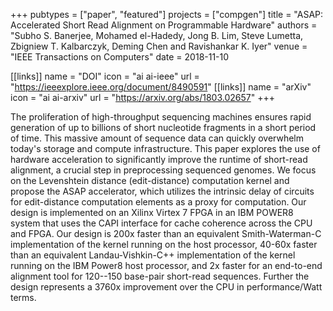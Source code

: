 +++
pubtypes = ["paper", "featured"]
projects = ["compgen"]
title = "ASAP: Accelerated Short Read Alignment on Programmable Hardware"
authors = "Subho S. Banerjee, Mohamed el-Hadedy, Jong B. Lim, Steve Lumetta, Zbigniew T. Kalbarczyk, Deming Chen and Ravishankar K. Iyer"
venue = "IEEE Transactions on Computers"
date = 2018-11-10

[[links]]
  name = "DOI"
  icon = "ai ai-ieee"
  url = "https://ieeexplore.ieee.org/document/8490591"
[[links]]
  name = "arXiv"
  icon = "ai ai-arxiv"
  url = "https://arxiv.org/abs/1803.02657"
+++

The proliferation of high-throughput sequencing machines ensures rapid generation of up to billions
of short nucleotide fragments in a short period of time. This massive amount of sequence data can
quickly overwhelm today's storage and compute infrastructure. This paper explores the use of
hardware acceleration to significantly improve the runtime of short-read alignment, a crucial step
in preprocessing sequenced genomes. We focus on the Levenshtein distance (edit-distance) computation
kernel and propose the ASAP accelerator, which utilizes the intrinsic delay of circuits for
edit-distance computation elements as a proxy for computation. Our design is implemented on an
Xilinx Virtex 7 FPGA in an IBM POWER8 system that uses the CAPI interface for cache coherence across
the CPU and FPGA. Our design is 200x faster than an equivalent Smith-Waterman-C implementation of
the kernel running on the host processor, 40-60x faster than an equivalent Landau-Vishkin-C++
implementation of the kernel running on the IBM Power8 host processor, and 2x faster for an
end-to-end alignment tool for 120--150 base-pair short-read sequences. Further the design represents
a 3760x improvement over the CPU in performance/Watt terms.
